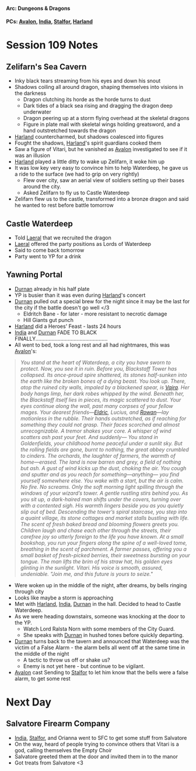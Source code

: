 #### Arc: Dungeons & Dragons
#### PCs: [Avalon](PCs/Current/Avalon.md), [India](PCs/Current/India.md), [Stalfor](PCs/Current/Stalfor.md), [Harland](PCs/Current/Harland.md)

# Session 109 Notes
## Zelifarn's Sea Cavern
- Inky black tears streaming from his eyes and down his snout
- Shadows coiling all around dragon, shaping themselves into visions in the darkness
	- Dragon clutching its horde as the horde turns to dust
	- Dark tides of a black sea rising and dragging the dragon deep underwater 
	- Dragon peering up at a storm flying overhead at the skeletal dragons
	- Figure in plate mail with skeletal wings holding greatsword, and a hand outstretched towards the dragon
- [Harland](PCs/Current/Harland.md) countercharmed, but shadows coalesced into figures
- Fought the shadows, [Harland](PCs/Current/Harland.md)'s spirit guardians cooked them
- Saw a figure of Vitari, but he vanished as [Avalon](PCs/Current/Avalon.md) investigated to see if it was an illusion
- [Harland](PCs/Current/Harland.md) played a little ditty to wake up Zelifarn, it woke him up
- It was low key very easy to convince him to help Waterdeep, he gave us a ride to the surface (we had to grip on very rightly)
	- Flew over city, saw an aerial view of soldiers setting up their bases around the city. 
	- Asked Zelifarn to fly us to Castle Waterdeep
- Zelifarn flew us to the castle, transformed into a bronze dragon and said he wanted to rest before battle tomorrow

## Castle Waterdeep
- Told [Laeral](Laeral.md) that we recruited the dragon
- [Laeral](Laeral.md) offered the party positions as Lords of Waterdeep
- Said to come back tomorrow
- Party went to YP for a drink

## Yawning Portal
- [Durnan](NPCs/Living/Durnan.md) already in his half plate
- YP is busier than it was even during [Harland](PCs/Current/Harland.md)'s concert
- [Durnan](NPCs/Living/Durnan.md) pulled out a special brew for the night since it may be the last for the city if the battle doesn't go well </3
	- Eldritch Bane - for later - more resistant to necrotic damage
	- Hill Giants gut punch
- [Harland](PCs/Current/Harland.md) did a Heroes' Feast - lasts 24 hours
- [India](PCs/Current/India.md) and [Durnan](NPCs/Living/Durnan.md) FADE TO BLACK FINALLY.................................................
- All went to bed, took a long rest and all had nightmares, this was [Avalon](PCs/Current/Avalon.md)'s:
> 	*You stand at the heart of Waterdeep, a city you have sworn to protect. Now, you see it in ruin. Before you, Blackstaff Tower has collapsed. Its once-proud spire shattered, its stones half-sunken into the earth like the broken bones of a dying beast. You look up. There, atop the ruined city walls, impaled by a blackened spear, is [Vajra](NPCs/Living/Vajra.md). Her body hangs limp, her dark robes whipped by the wind. Beneath her, the Blackstaff itself lies in pieces, its magic scattered to dust. Your eyes continue along the wall, past many corpses of your fellow mages. Your dearest friends—[Eldric](NPCs/Living/Eldric.md), Lucius, and [Rowan](NPCs/Living/Rowan.md)—lay motionless in the rubble. Their hands outstretched, as if reaching for something they could not grasp. Their faces scorched and almost unrecognizable. A tremor shakes your core.
		A whisper of wind scatters ash past your feet. And suddenly— You stand in Goldenfields, your childhood home peaceful under a sunlit sky. But the rolling fields are gone, burnt to nothing, the great abbey crumbled to cinders. The orchards, the laughter of farmers, the warmth of home—erased. The land is now barren and grey, a field of nothing but ash. A gust of wind kicks up the dust, choking the air. You cough and sputter and as you reach for something—anything— you find yourself somewhere else.
		You wake with a start, but the air is calm. No fire. No screams. Only the soft morning light spilling through the windows of your wizard’s tower. A gentle rustling stirs behind you. As you sit up, a dark-haired man shifts under the covers, turning over with a contented sigh. His warmth lingers beside you as you quietly slip out of bed. Descending the tower’s spiral staircase, you step into a quaint village, its stone cottages and market stalls bustling with life. The scent of fresh baked bread and blooming flowers greets you. Children laugh and chase each other through the streets, their carefree joy so utterly foreign to the life you have known. At a small bookshop, you run your fingers along the spine of a well-loved tome, breathing in the scent of parchment. A farmer passes, offering you a small basket of fresh-picked berries, their sweetness bursting on your tongue. The man lifts the brim of his straw hat, his golden eyes glinting in the sunlight. Vitari. His voice is smooth, assured, undeniable. "Join me, and this future is yours to seize."*

- Were woken up in the middle of the night, after dreams, by bells ringing through city
- Looks like maybe a storm is approaching 
- Met with [Harland](PCs/Current/Harland.md), [India](PCs/Current/India.md), [Durnan](NPCs/Living/Durnan.md) in the hall. Decided to head to Castle Waterdeep.
- As we were heading downstairs, someone was knocking at the door to the YP.
	- Watch Lord Ralsta Norn with some members of the City Guard.
	- She speaks with [Durnan](NPCs/Living/Durnan.md) in hushed tones before quickly departing.
- [Durnan](NPCs/Living/Durnan.md) turns back to the tavern and announced that Waterdeep was the victim of a False Alarm - the alarm bells all went off at the same time in the middle of the night
	- A tactic to throw us off or shake us?
	- Enemy is not yet here - but continue to be vigilant.
- [Avalon](PCs/Current/Avalon.md) cast Sending to [Stalfor](PCs/Current/Stalfor.md) to let him know that the bells were a false alarm, to get some rest

# Next Day
## Salvatore Firearm Company
- [India](PCs/Current/India.md), [Stalfor](PCs/Current/Stalfor.md), and Orianna went to SFC to get some stuff from Salvatore
- On the way, heard of people trying to convince others that Vitari is a god, calling themselves the Empty Choir
- Salvatore greeted them at the door and invited them in to the manor
- Got treats from Salvatore <3